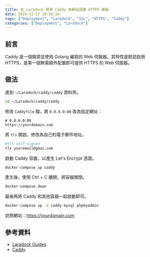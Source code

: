 ```yaml
---
title: 在 Laradock 使用 Caddy 為網站設置 HTTPS 連線
date: 2019-12-27 10:56:24
tags: ["Deployment", "Laradock", "SSL", "HTTPS", "Caddy"]
categories: ["Deployment", "Laradock"]
---
```


## 前言

Caddy 是一個開源並使用 Golang 編寫的 Web 伺服器。其特性是默認啟用 HTTPS，是第一個無需額外配置即可提供 HTTPS 的 Web 伺服器。

## 做法

進到 `~/Laradock/caddy/caddy` 資料夾。

```bash
cd ~/Laradock/caddy/caddy
```

修改 `Caddyfile` 檔，將 `0.0.0.0:80` 改為指定網址：

```env
# 0.0.0.0:80
https://yourdomain.com
```

將 `tls` 開啟，修改為自己的電子郵件地址。

```bash
#tls self-signed
tls youremail@gmai.com
```

啟動 Caddy 容器，以產生 Let's Encrypt 憑證。

```bash
docker-compose up caddy
```

產生後，使用 Ctrl + C 離開，將容器關閉。

```bash
docker-compose down
```

最後再將 Caddy 和其他容器一起啟動即可。

```bash
docker-compose up -d caddy mysql phpmyadmin
```

訪問網站：<https://yourdomain.com>

## 參考資料

- [Laradock Guides](https://laradock.io/guides/#run-site-on-ssl-with-let-s-encrypt-certificate)
- [Caddy](https://caddyserver.com/)
